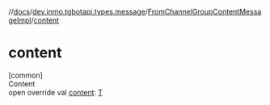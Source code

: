 //[docs](../../../index.md)/[dev.inmo.tgbotapi.types.message](../index.md)/[FromChannelGroupContentMessageImpl](index.md)/[content](content.md)



# content  
[common]  
Content  
open override val [content](content.md): [T](index.md)  



